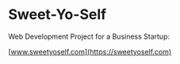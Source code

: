 # Sweet-Yo-Self
Web Development Project for a Business Startup:

[www.sweetyoself.com](https://sweetyoself.com)
